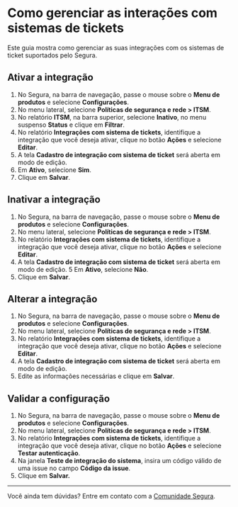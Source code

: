 # Como gerenciar as interações com sistemas de tickets

Este guia mostra como gerenciar as suas integrações com os sistemas de ticket suportados pelo Segura.

## Ativar a integração

1. No Segura, na barra de navegação, passe o mouse sobre o **Menu de produtos** e selecione **Configurações**.
2. No menu lateral, selecione **Políticas de segurança e rede > ITSM**.
4. No relatório **ITSM**, na barra superior, selecione **Inativo**, no menu suspenso **Status** e clique em **Filtrar**.  
5. No relatório **Integrações com sistema de tickets**, identifique a integração que você deseja ativar, clique no botão **Ações** e selecione **Editar**.
6. A tela **Cadastro de integração com sistema de ticket** será aberta em modo de edição. 
7. Em **Ativo**, selecione **Sim**.  
8. Clique em **Salvar**.

## Inativar a integração

1. No Segura, na barra de navegação, passe o mouse sobre o **Menu de produtos** e selecione **Configurações**.
2. No menu lateral, selecione **Políticas de segurança e rede > ITSM**.
3. No relatório **Integrações com sistema de tickets**, identifique a integração que você deseja ativar, clique no botão **Ações** e selecione **Editar**.
4. A tela **Cadastro de integração com sistema de ticket** será aberta em modo de edição. 
5 Em **Ativo**, selecione **Não**.  
6. Clique em **Salvar**.

## Alterar a integração

1. No Segura, na barra de navegação, passe o mouse sobre o **Menu de produtos** e selecione **Configurações**.
2. No menu lateral, selecione **Políticas de segurança e rede > ITSM**.
3. No relatório **Integrações com sistema de tickets**, identifique a integração que você deseja ativar, clique no botão **Ações** e selecione **Editar**.
4. A tela **Cadastro de integração com sistema de ticket** será aberta em modo de edição. 
5. Edite as informações necessárias e clique em **Salvar**.

## Validar a configuração

1. No Segura, na barra de navegação, passe o mouse sobre o **Menu de produtos** e selecione **Configurações**.
2. No menu lateral, selecione **Políticas de segurança e rede > ITSM**.
3. No relatório **Integrações com sistema de tickets**, identifique a integração que você deseja ativar, clique no botão **Ações** e selecione **Testar autenticação**.
3. Na janela **Teste de integração do sistema**, insira um código válido de uma issue no campo **Código da issue**.  
4. Clique em **Salvar.**

---

Você ainda tem dúvidas? Entre em contato com a [Comunidade Segura](https://community.Segura.io/).